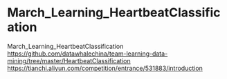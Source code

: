 # March_Learning_HeartbeatClassification
March_Learning_HeartbeatClassification
https://github.com/datawhalechina/team-learning-data-mining/tree/master/HeartbeatClassification
https://tianchi.aliyun.com/competition/entrance/531883/introduction
